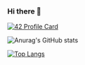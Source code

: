 ### Hi there 👋

[![42 Profile Card](https://1337-readme.vercel.app/api/profile?cursus=42cursus&dark=true&email=hide&login=eelmoham)](https://github.com/mohouyizme/1337-readme)

![Anurag's GitHub stats](https://github-readme-stats.vercel.app/api?username=ElMcrypto&theme=radical&show_icons=true)

[![Top Langs](https://github-readme-stats.vercel.app/api/top-langs/?username=ElMcrypto&layout=compact)](https://github.com/anuraghazra/github-readme-stats)
